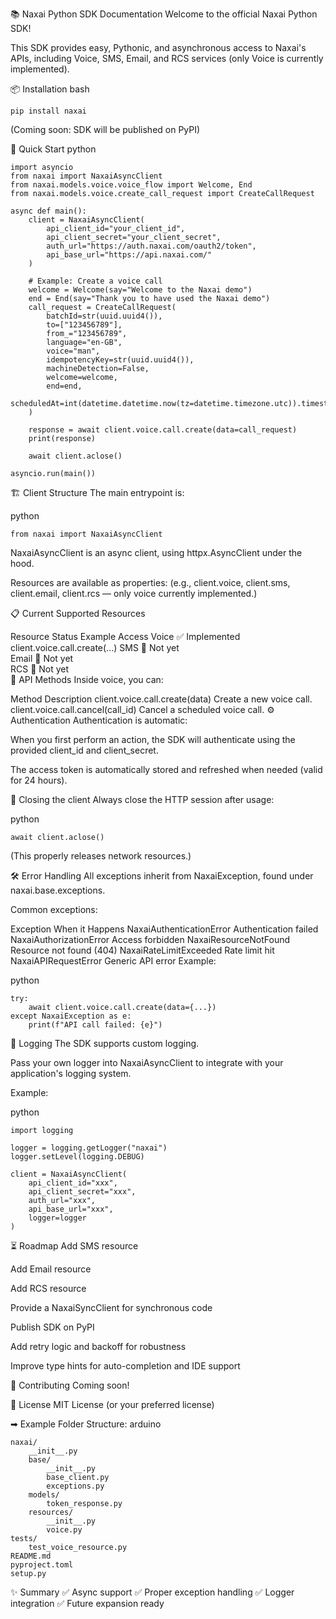 📚 Naxai Python SDK Documentation
Welcome to the official Naxai Python SDK!

This SDK provides easy, Pythonic, and asynchronous access to Naxai's APIs, including Voice, SMS, Email, and RCS services (only Voice is currently implemented).

📦 Installation
bash
```
pip install naxai
```
(Coming soon: SDK will be published on PyPI)

🚀 Quick Start
python
```
import asyncio
from naxai import NaxaiAsyncClient
from naxai.models.voice.voice_flow import Welcome, End
from naxai.models.voice.create_call_request import CreateCallRequest

async def main():
    client = NaxaiAsyncClient(
        api_client_id="your_client_id",
        api_client_secret="your_client_secret",
        auth_url="https://auth.naxai.com/oauth2/token",
        api_base_url="https://api.naxai.com/"
    )

    # Example: Create a voice call
    welcome = Welcome(say="Welcome to the Naxai demo")
    end = End(say="Thank you to have used the Naxai demo")
    call_request = CreateCallRequest(
        batchId=str(uuid.uuid4()),
        to=["123456789"],
        from_="123456789",
        language="en-GB",
        voice="man",
        idempotencyKey=str(uuid.uuid4()),
        machineDetection=False,
        welcome=welcome,
        end=end,
        scheduledAt=int(datetime.datetime.now(tz=datetime.timezone.utc)).timestamp()
    )

    response = await client.voice.call.create(data=call_request)
    print(response)

    await client.aclose()

asyncio.run(main())
```
🏗 Client Structure
The main entrypoint is:

python
```
from naxai import NaxaiAsyncClient
```
NaxaiAsyncClient is an async client, using httpx.AsyncClient under the hood.

Resources are available as properties:
(e.g., client.voice, client.sms, client.email, client.rcs — only voice currently implemented.)

📋 Current Supported Resources

Resource	Status	Example Access
Voice	✅ Implemented	client.voice.call.create(...)
SMS	🚧 Not yet	
Email	🚧 Not yet	
RCS	🚧 Not yet	
📖 API Methods
Inside voice, you can:


Method	Description
client.voice.call.create(data)	Create a new voice call.
client.voice.call.cancel(call_id)	Cancel a scheduled voice call.
⚙ Authentication
Authentication is automatic:

When you first perform an action, the SDK will authenticate using the provided client_id and client_secret.

The access token is automatically stored and refreshed when needed (valid for 24 hours).

🧹 Closing the client
Always close the HTTP session after usage:

python
```
await client.aclose()
```
(This properly releases network resources.)

🛠 Error Handling
All exceptions inherit from NaxaiException, found under naxai.base.exceptions.

Common exceptions:


Exception	When it Happens
NaxaiAuthenticationError	Authentication failed
NaxaiAuthorizationError	Access forbidden
NaxaiResourceNotFound	Resource not found (404)
NaxaiRateLimitExceeded	Rate limit hit
NaxaiAPIRequestError	Generic API error
Example:

python
```
try:
    await client.voice.call.create(data={...})
except NaxaiException as e:
    print(f"API call failed: {e}")
```
📓 Logging
The SDK supports custom logging.

Pass your own logger into NaxaiAsyncClient to integrate with your application's logging system.

Example:

python
```
import logging

logger = logging.getLogger("naxai")
logger.setLevel(logging.DEBUG)

client = NaxaiAsyncClient(
    api_client_id="xxx",
    api_client_secret="xxx",
    auth_url="xxx",
    api_base_url="xxx",
    logger=logger
)
```
⏳ Roadmap
 Add SMS resource

 Add Email resource

 Add RCS resource

 Provide a NaxaiSyncClient for synchronous code

 Publish SDK on PyPI

 Add retry logic and backoff for robustness

 Improve type hints for auto-completion and IDE support

🤝 Contributing
Coming soon!

📜 License
MIT License (or your preferred license)

➡ Example Folder Structure:
arduino
```
naxai/
    __init__.py
    base/
        __init__.py
        base_client.py
        exceptions.py
    models/
        token_response.py
    resources/
        __init__.py
        voice.py
tests/
    test_voice_resource.py
README.md
pyproject.toml
setup.py
```
✨ Summary
✅ Async support
✅ Proper exception handling
✅ Logger integration
✅ Future expansion ready